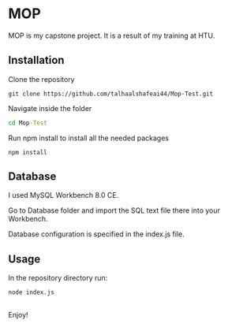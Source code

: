 # MOP

MOP is my capstone project. It is a result of my training at HTU.

## Installation

Clone the repository

```git
git clone https://github.com/talhaalshafeai44/Mop-Test.git
```
Navigate inside the folder

```cmd
cd Mop-Test
```
Run npm install to install all the needed packages

```nodejs
npm install
```
## Database
I used MySQL Workbench 8.0 CE.

Go to Database folder and import the SQL text file there into your Workbench.

Database configuration is specified in the index.js file.
## Usage
In the repository directory run:
```nodejs
node index.js
```
## 
Enjoy!
